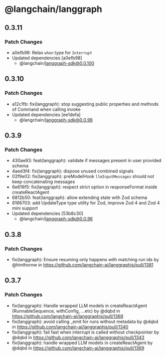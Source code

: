 # @langchain/langgraph

## 0.3.11

### Patch Changes

- a0efb98: Relax `when` type for `Interrupt`
- Updated dependencies [a0efb98]
  - @langchain/langgraph-sdk@0.0.100

## 0.3.10

### Patch Changes

- a12c1fb: fix(langgraph): stop suggesting public properties and methods of Command when calling invoke
- Updated dependencies [ee1defa]
  - @langchain/langgraph-sdk@0.0.98

## 0.3.9

### Patch Changes

- 430ae93: feat(langgraph): validate if messages present in user provided schema
- 4aed3f4: fix(langgraph): dispose unused combined signals
- 02f9e02: fix(langgraph): preModelHook `llmInputMessages` should not keep concatenating messages
- 6e616f5: fix(langgraph): respect strict option in responseFormat inside createReactAgent
- 6812b50: feat(langgraph): allow extending state with Zod schema
- 8166703: add UpdateType type utility for Zod, improve Zod 4 and Zod 4 mini support
- Updated dependencies [53b8c30]
  - @langchain/langgraph-sdk@0.0.96

## 0.3.8

### Patch Changes

- fix(langgraph): Ensure resuming only happens with matching run ids by @hinthornw in https://github.com/langchain-ai/langgraphjs/pull/1381

## 0.3.7

### Patch Changes

- fix(langgraph): Handle wrapped LLM models in createReactAgent (RunnableSequence, withConfig, ...etc) by @dqbd in https://github.com/langchain-ai/langgraphjs/pull/1369
- fix(langgraph): avoid calling \_emit for runs without metadata by @dqbd in https://github.com/langchain-ai/langgraphjs/pull/1340
- fix(langgraph): fail fast when interrupt is called without checkpointer by @dqbd in https://github.com/langchain-ai/langgraphjs/pull/1343
- fix(langgraph): handle wrapped LLM models in createReactAgent by @dqbd in https://github.com/langchain-ai/langgraphjs/pull/1369
